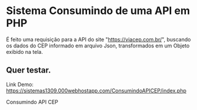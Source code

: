 
# Sistema Consumindo de uma API em PHP
  É feito uma requisição para a API do site "https://viacep.com.br/",
        buscando os dados do CEP informado em arquivo Json, transformados em um Objeto exibido na tela.
   

## Quer testar.
Link Demo: https://sistemas1309.000webhostapp.com/ConsumindoAPICEP/index.php

Consumindo API CEP
